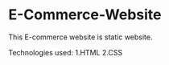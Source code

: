 # E-Commerce-Website

This E-commerce website is static website.


Technologies used:
1.HTML
2.CSS

